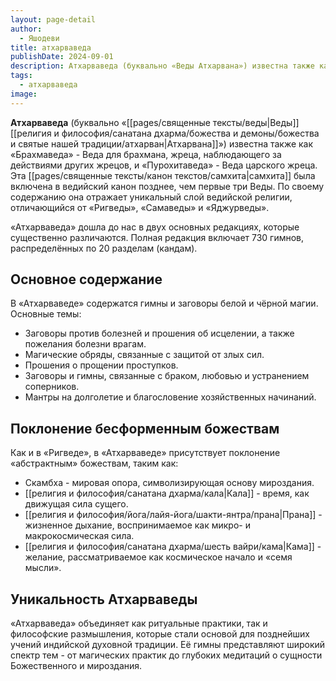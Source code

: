 ```yaml
---
layout: page-detail
author:
  - Яшодеви
title: атхарваведа
publishDate: 2024-09-01
description: Атхарваведа (буквально «Веды Атхарвана») известна также как «Брахмаведа» - Веда для брахмана, жреца, наблюдающего за действиями других жрецов, и «Пурохитаведа» - Веда царского жреца.
tags:
  - атхарваведа
image:
---
```

**Атхарваведа** (буквально «[[pages/священные тексты/веды|Веды]] [[религия и философия/санатана дхарма/божества и демоны/божества и святые нашей традиции/атхарван|Атхарвана]]») известна также как «Брахмаведа» - Веда для брахмана, жреца, наблюдающего за действиями других жрецов, и «Пурохитаведа» - Веда царского жреца. Эта [[pages/священные тексты/канон текстов/самхита|самхита]] была включена в ведийский канон позднее, чем первые три Веды. По своему содержанию она отражает уникальный слой ведийской религии, отличающийся от «Ригведы», «Самаведы» и «Яджурведы».

«Атхарваведа» дошла до нас в двух основных редакциях, которые существенно различаются. Полная редакция включает 730 гимнов, распределённых по 20 разделам (кандам).
## Основное содержание
В «Атхарваведе» содержатся гимны и заговоры белой и чёрной магии. Основные темы:

- Заговоры против болезней и прошения об исцелении, а также пожелания болезни врагам.
- Магические обряды, связанные с защитой от злых сил.
- Прошения о прощении проступков.
- Заговоры и гимны, связанные с браком, любовью и устранением соперников.
- Мантры на долголетие и благословение хозяйственных начинаний.
## Поклонение бесформенным божествам
Как и в «Ригведе», в «Атхарваведе» присутствует поклонение «абстрактным» божествам, таким как:

- Скамбха - мировая опора, символизирующая основу мироздания.
- [[религия и философия/санатана дхарма/кала|Кала]] - время, как движущая сила сущего.
- [[религия и философия/йога/лайя-йога/шакти-янтра/прана|Прана]] - жизненное дыхание, воспринимаемое как микро- и макрокосмическая сила.
- [[религия и философия/санатана дхарма/шесть вайри/кама|Кама]] - желание, рассматриваемое как космическое начало и «семя мысли».
## Уникальность Атхарваведы
«Атхарваведа» объединяет как ритуальные практики, так и философские размышления, которые стали основой для позднейших учений индийской духовной традиции. Её гимны представляют широкий спектр тем - от магических практик до глубоких медитаций о сущности Божественного и мироздания.

